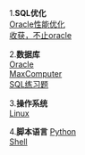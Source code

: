 1.**SQL优化**  
[Oracle性能优化](https://github.com/lpeiyi/notes/blob/main/database_optimization/Oracle/Oracle_Performance_Optimization.md)   
[收获，不止oracle](https://github.com/lpeiyi/notes/blob/main/database_optimization/Oracle/Harvest%2C%20not%20just%20Oracle.md)   

2.**数据库**  
[Oracle](https://github.com/lpeiyi/notes/blob/main/database/oracle.md)  
[MaxComputer](https://github.com/lpeiyi/notes/blob/main/database/MaxComputer.md)   
[SQL练习题](https://github.com/lpeiyi/notes/blob/main/database/SQLEXER/SQLEXER.md)   

3.**操作系统**  
[Linux](https://github.com/lpeiyi/notes/blob/main/Linux/Linux.md)   

4.**脚本语言**
[Python]()   
[Shell]()
